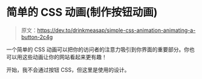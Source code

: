 # 简单的 CSS 动画(制作按钮动画)

> 原文：<https://dev.to/drinkmeasap/simple-css-animation-animating-a-button-2c4g>

一个简单的 CSS 动画可以把你的访问者的注意力吸引到你界面的重要部分。你也可以用这些动画让你的网站看起来更有趣！

开始，我不会通过按钮 CSS，但这里是使用的设计。